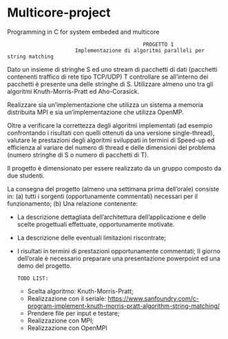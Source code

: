 # Multicore-project
Programming in C for system embeded and multicore

                                                PROGETTO 1
                          Implementazione di algoritmi paralleli per string matching

Dato un insieme di stringhe S ed uno stream di pacchetti di dati (pacchetti contenenti traffico di rete
tipo TCP/UDP) T controllare se all’interno dei pacchetti è presente una delle stringhe di S. Utilizzare
almeno uno tra gli algoritmi Knuth-Morris-Pratt ed Aho-Corasick.

Realizzare sia un’implementazione che utilizza un sistema a memoria distribuita MPI e sia
un’implementazione che utilizza OpenMP.

Oltre a verificare la correttezza degli algoritmi implementati (ad esempio confrontando i risultati
con quelli ottenuti da una versione single-thread), valutare le prestazioni degli algoritmi sviluppati
in termini di Speed-up ed efficienza al variare del numero di thread e delle dimensioni del problema
(numero stringhe di S o numero di pacchetti di T).

Il progetto è dimensionato per essere realizzato da un gruppo composto da due studenti.

La consegna del progetto (almeno una settimana prima dell’orale) consiste in:
(a) tutti i sorgenti (opportunamente commentati) necessari per il funzionamento;
(b) Una relazione contenente:
- La descrizione dettagliata dell’architettura dell’applicazione e delle scelte progettuali effettuate,
opportunamente motivate.
- La descrizione delle eventuali limitazioni riscontrate;
- I risultati in termini di prestazioni opportunamente commentati;
Il giorno dell’orale è necessario preparare una presentazione powerpoint ed una demo del progetto.

      TODO LIST:
  - Scelta algoritmo: Knuth-Morris-Pratt;
  - Realizzazione con il seriale: https://www.sanfoundry.com/c-program-implement-knuth-morris-pratt-algorithm-string-matching/
  - Prendere file per input e testare;
  - Realizzazione con MPI;
  - Realizzazione con OpenMPI
